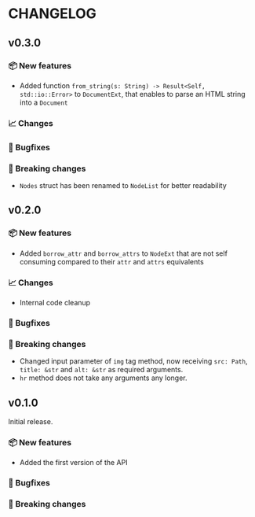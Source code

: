 # CHANGELOG

## v0.3.0

### 📦 New features

- Added function `from_string(s: String) -> Result<Self, std::io::Error>` to `DocumentExt`, that enables to parse an HTML string into a `Document`

### 📈 Changes

### 🐛 Bugfixes

### 🔨 Breaking changes

* `Nodes` struct has been renamed to `NodeList` for better readability

## v0.2.0

### 📦 New features

* Added `borrow_attr` and `borrow_attrs` to `NodeExt` that are not self consuming compared to their `attr` and `attrs` equivalents

### 📈 Changes

* Internal code cleanup

### 🐛 Bugfixes

### 🔨 Breaking changes

- Changed input parameter of `img` tag method, now receiving `src: Path`, `title: &str` and `alt: &str` as required arguments.
- `hr` method does not take any arguments any longer.

## v0.1.0

Initial release.

### 📦 New features

* Added the first version of the API

### 🐛 Bugfixes

### 🔨 Breaking changes
